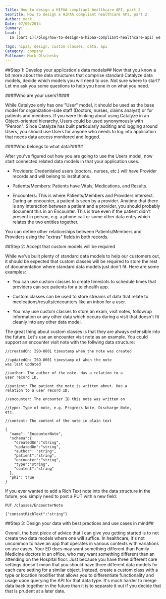 ```yaml
---
Title: How to design a HIPAA compliant healthcare API, part 2
SeoTitle: How to design a HIPAA compliant healthcare API, part 2
Author: mark
Date: 07/09/2014
Summary: 
Lead: |
  In [part 1](/blog/how-to-design-a-hipaa-compliant-healthcare-api) we discussed why we structured our backend as its built. Now in part two we'll discuss how to get started with building out your apps.

Tags: hipaa, design, custom classes, data, api
Category: company
Fullname: Mark Olschesky
---
```

##Step 1: Develop your application's data models##
Now that you know a bit more about the data structures that comprise standard Catalyze data models, decide which models you will need to use. Not sure where to start? Let me ask you some questions to help you hone in on what you need.

####Who are your users?####

While Catalyze only has one "User" model, it should be used as the base model for organization-side staff (Doctors, nurses, claims analyst) or for patients and members. If you were thinking about using Catalyze in an Object-oriented hierarchy, Users could be used synonymously with "Person". Since Catalyze has built particularly auditing and logging around Users, you should use Users for anyone who needs to log into application that needs data access monitored and logged.

####Who belongs to what data?####

After you've figured out how you are going to use the Users model, now start connected related data models in that your application uses.

- Providers: Credentialed users (doctors, nurses, etc.) will have Provider records and will belong to institutions.

- Patients/Members: Patients have Vitals, Medications, and Results.

- Encounters: This is where Patients/Members and Providers intersect. During an encounter, a patient is seen by a provider. Anytime that there is any interaction between a patient and a provider, you should probably document this in an Encounter. This is true even if the patient didn't present in person, e.g. a phone call or some other data entry which relates the two entities together.

You can define other relationships between Patients/Members and Providers using the "extras" fields in both records.


##Step 2: Accept that custom models will be required

While we've built plenty of standard data models to help our customers out, it should be expected that custom classes will be required to store the rest of documentation where standard data models just don't fit. Here are some examples:

- You can use custom classes to create timeslots to schedule times that providers can see patients for a telehealth app.

- Custom classes can be used to store streams of data that relate to medications/results/encounters like an inbox for a user.

- You may use custom classes to store an exam, visit notes, follow/up information or any other data which occurs during a visit that doesn't fit cleanly into any other data model.


The great thing about custom classes is that they are always extensible into the future. Let's use an encounter visit note as an example. You could support an encounter visit note with the follwing data structure:
```
//createdOn: ISO-8601 timestamp when the note was created

//updatedOn: ISO-8601 timestamp of when the note
was last updated

//author: The author of the note. Has a relation to a
user record ID.

//patient: The patient the note is written about. Has a
relation to a user record ID.

//encounter: The encounter ID this note was written on

//type: Type of note, e.g. Progress Note, Discharge Note, 
etc.

//content: The content of the note in plain text

{
  "name": "EncounterNote", 
  "schema":{
    "createdOn":"string", 
    "updatedOn":"string", 
    "author": "string", 
    "patient":"string", 
    "encounter":"string", 
    "type":"string", 
    "content":"string"
  }, 
  "phi": true
}
```

If you ever wanted to add a Rich Text note into the data structure in the future, you simply need to post a PUT with a new field:
```
PUT /classes/EncounterNote

{"contentRichText":"string"}

```

##Step 3: Design your data with best practices and use cases in mind##

Overall, the best piece of advice that I can give you getting started is to not create two data models where one will suffice. In healthcare, it's not uncommon to have an app that operates in various contexts with variations on use cases.  Your ED docs may want something different than Family Medicine doctors in an office, who may want something different than an attending on the Hospital floor. Just because you have three different care settings doesn't mean that you should have three different data models for each care setting for a similar object. Instead, create a custom class with a type or location modifier that allows you to differentiate functionality and usage upon querying the API for that data type. It's much harder to merge data back together in the future than it is to separate it out if you decide that that is prudent at a later date.

